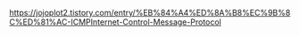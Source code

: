 https://jojoplot2.tistory.com/entry/%EB%84%A4%ED%8A%B8%EC%9B%8C%ED%81%AC-ICMPInternet-Control-Message-Protocol

